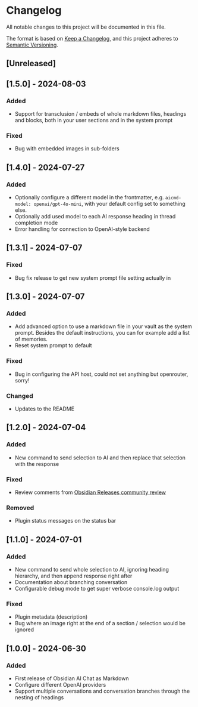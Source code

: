 # Changelog

All notable changes to this project will be documented in this file.

The format is based on [Keep a Changelog](https://keepachangelog.com/en/1.1.0/),
and this project adheres to [Semantic Versioning](https://semver.org/spec/v2.0.0.html).

## [Unreleased]

## [1.5.0] - 2024-08-03

### Added

- Support for transclusion / embeds of whole markdown files, headings and blocks, both in your user sections and in the system prompt

### Fixed

- Bug with embedded images in sub-folders

## [1.4.0] - 2024-07-27

### Added

- Optionally configure a different model in the frontmatter, e.g. `aicmd-model: openai/gpt-4o-mini`, with your default config set to something else.
- Optionally add used model to each AI response heading in thread completion mode
- Error handling for connection to OpenAI-style backend

## [1.3.1] - 2024-07-07

### Fixed

- Bug fix release to get new system prompt file setting actually in

## [1.3.0] - 2024-07-07

### Added

- Add advanced option to use a markdown file in your vault as the system prompt. Besides the default instructions, you can for example add a list of memories.
- Reset system prompt to default

### Fixed

- Bug in configuring the API host, could not set anything but openrouter, sorry!

### Changed

- Updates to the README

## [1.2.0] - 2024-07-04

### Added

- New command to send selection to AI and then replace that selection with the response

### Fixed

- Review comments from [Obsidian Releases community review](https://github.com/obsidianmd/obsidian-releases/pull/3802#issuecomment-2209357530)

### Removed

- Plugin status messages on the status bar

## [1.1.0] - 2024-07-01

### Added

- New command to send whole selection to AI, ignoring heading hierarchy, and then append response right after
- Documentation about branching conversation
- Configurable debug mode to get super verbose console.log output

### Fixed

- Plugin metadata (description)
- Bug where an image right at the end of a section / selection would be ignored

## [1.0.0] - 2024-06-30

### Added

- First release of Obsidian AI Chat as Markdown
- Configure different OpenAI providers
- Support multiple conversations and conversation branches through the nesting of headings
